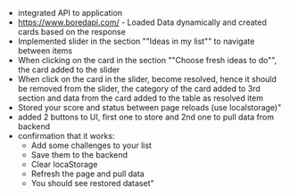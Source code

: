 - integrated API to application
- https://www.boredapi.com/ - Loaded Data dynamically and created cards based on the response
- Implemented slider in the section ""Ideas in my list"" to navigate between items
- When clicking on the card in the section ""Choose fresh ideas to do"", the card added to the slider
- When click on the card in the slider, become resolved, hence it should be removed from the slider, the category of the card added to 3rd section and data from the card added to the table as resolved item
- Stored your score and status between page reloads (use localstorage)"
- added 2 buttons to UI, first one to store and 2nd one to pull data from backend
- confirmation that it works:
  - Add some challenges to your list
  - Save them to the backend
  - Clear locaStorage
  - Refresh the page and pull data
  - You should see restored dataset"
